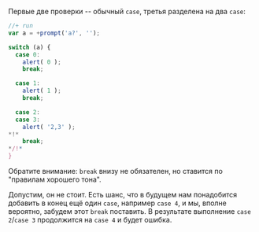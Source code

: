 Первые две проверки -- обычный `case`, третья разделена на два `case`:

```js
//+ run
var a = +prompt('a?', '');

switch (a) {
  case 0:
    alert( 0 );
    break;

  case 1:
    alert( 1 );
    break;

  case 2:
  case 3:
    alert( '2,3' );
*!*
    break;
*/!*
}
```

Обратите внимание: `break` внизу не обязателен, но ставится по "правилам хорошего тона".

Допустим, он не стоит. Есть шанс, что в будущем нам понадобится добавить в конец ещё один `case`, например `case 4`, и мы, вполне вероятно, забудем этот `break` поставить. В результате выполнение `case 2`/`case 3` продолжится на `case 4` и будет ошибка.
